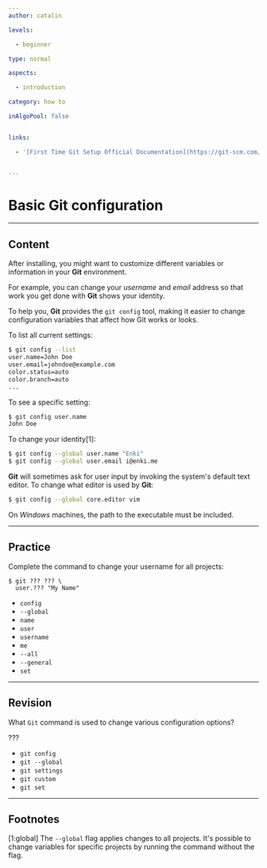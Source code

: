 ```yaml
---
author: catalin

levels:

  - beginner

type: normal

aspects:

  - introduction

category: how to

inAlgoPool: false


links:

  - '[First Time Git Setup Official Documentation](https://git-scm.com/book/en/v2/Getting-Started-First-Time-Git-Setup){website}'


---
```


# Basic Git configuration

---
## Content

After installing, you might want to customize different variables or information in your **Git** environment.

For example, you can change your *username* and *email* address so that work you get done with **Git** shows your identity.

To help you, **Git** provides the `git config` tool, making it easier to change configuration variables that affect how Git works or looks.

To list all current settings:
```bash
$ git config --list
user.name=John Doe
user.email=johndoe@example.com
color.status=auto
color.branch=auto
...
```

To see a specific setting:
```bash
$ git config user.name
John Doe

```

To change your identity[1]:
```bash
$ git config --global user.name "Enki"
$ git config --global user.email i@enki.me

```

**Git** will sometimes ask for user input by invoking the system's default text editor. To change what editor is used by **Git**:
```bash
$ git config --global core.editor vim
```

On *Windows* machines, the path to the executable must be included.

---
## Practice

Complete the command to change your username for all projects:
```
$ git ??? ??? \
  user.??? "My Name"
```


* `config`
* `--global`
* `name`
* `user`
* `username`
* `me`
* `--all`
* `--general`
* `set`

---
## Revision

What `Git` command is used to change various configuration options?

???


* `git config`
* `git --global`
* `git settings`
* `git custom`
* `git set`

---
## Footnotes
[1:global]
The `--global` flag applies changes to all projects. It's possible to change variables for specific projects by running the command without the flag.
 
